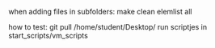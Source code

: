 when adding files in subfolders:
make clean elemlist all

how to test:
git pull /home/student/Desktop/
run scriptjes in start_scripts/vm_scripts